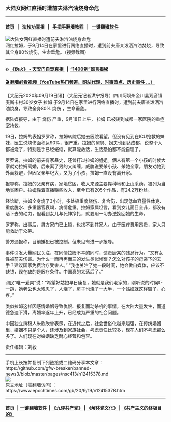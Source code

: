 ### 大陆女网红直播时遭前夫淋汽油烧身命危
------------------------

#### [首页](https://github.com/gfw-breaker/banned-news3/blob/master/README.md) &nbsp;&nbsp;|&nbsp;&nbsp; [法轮功真相](https://github.com/begood0513/basic/blob/master/README.md)  &nbsp;&nbsp;|&nbsp;&nbsp; [手把手翻墙教程](https://github.com/gfw-breaker/guides/wiki)  &nbsp;&nbsp;|&nbsp;&nbsp; [一键翻墙软件](https://github.com/gfw-breaker/nogfw/blob/master/README.md)  



<div><img alt="大陆女网红直播时遭前夫淋汽油烧身命危" class="attachment-djy_600_400 size-djy_600_400 wp-post-image" src="https://i.epochtimes.com/assets/uploads/2020/09/page1-600x400.jpg"/>
<div class="caption">
 网红拉姆，于9月14日在家里进行网络直播时，遭到前夫唐某泼洒汽油焚烧，导致其全身80%烧伤，生命垂危。（视频截图）
</div></div><hr/>

#### 💥 [《伪火》 - 天安门自焚真相 ](http://158.247.195.190:10000/videos/blog/weihuo.html)&nbsp; |&nbsp; [“1400例”谎言揭秘  ](http://158.247.195.190:10000/videos/blog/jiexi1400.html)

#### [ 🎬  翻墙必看视频（YouTube热门频道、网站代理、时事热点、历史事件 ...）](https://github.com/gfw-breaker/links/blob/master/banned.md)

<div><p>
 【大纪元2020年09月19日讯】（大纪元记者洪宁报导）四川阿坝州金川县观音镇麦斯卡村30岁女子
 <ok href="https://www.epochtimes.com/gb/tag/%E6%8B%89%E5%A7%86.html">
  拉姆
 </ok>
 于9月14日在家里进行网络直播时，遭到前夫唐某泼洒汽油烧身，导致全身80%
 <ok href="https://www.epochtimes.com/gb/tag/%E7%83%A7%E4%BC%A4.html">
  烧伤
 </ok>
 ，生命垂危。
</p>
<p>
 据陆媒报导，由于
 <ok href="https://www.epochtimes.com/gb/tag/%E7%83%A7%E4%BC%A4.html">
  烧伤
 </ok>
 严重，9月18日上午，
 <ok href="https://www.epochtimes.com/gb/tag/%E6%8B%89%E5%A7%86.html">
  拉姆
 </ok>
 已被转到成都一家医院的重症室抢救。
</p>
<p>
 19日，拉姆的表姐罗罗称，拉姆转院后她去医院看望，但没有见到在ICU抢救的妹妹，医生说烧伤面积达90%，很严重。拉姆的舅舅、姐夫也到达成都，说整个人都被烧了，特别是手已经蜷缩，就算能救活，生活恐怕都不能自理了。
</p>
<p>
 罗罗说，拉姆的前夫有家暴史，还曾打过拉姆的姐姐。俩人有第一个小孩的时候大家就劝拉姆离婚，后来离了男的又纠缠，威胁说要杀小孩、杀她全家。朋友劝她到外面躲避，但因父亲年纪大，又为了小孩，拉姆一直没有离开家。
</p>
<p>
 报导称，拉姆的父亲有病，家境贫困，收入来源主要靠种地和上山采药，被列为当地贫困户。拉姆靠着直播赚些收入，至今已有205个作品，有24.2万粉丝。
</p>
<p>
 经诊断，拉姆全身烧了3小时，多处极重度烧伤、复合伤，出现低血容量性休克、重度脱水、多重器官衰竭，病情危重。拉姆家属坦言，看到女儿面目全非，都没有活下去的动力，但看到女儿与死神挣扎，就要用一切办法挽回她的生命。
</p>
<p>
 罗罗称，出事后，男方家门已上锁，也找不到其家人。由于医疗费用昂贵，家人只能救助于众筹。
</p>
<p>
 警方通报称，目前嫌犯已被控制。但未见有进一步报导。
</p>
<p>
 事件引发大量网民关注，在同情拉姆不幸的同时，谴责唐某的残忍行为。“又有女性被前夫伤害。为什么一而再再而三的发生类似惨案？怎么对孩子的母亲下的去手？建议国家免费治疗受害人。” “我也关注了她一段时间，她会做自媒体，应该不缺钱，现在缺的是医疗条件。中国真的太落后了。”
</p>
<p>
 网民“唯一爱爽”说：“希望好姑娘早日康复，她就是我们老家的，刚听说的时候吓一跳，她老公也太残忍了，人烧了，房子也烧了一大半，一个姑娘就这样毁了，心疼。”
</p>
<p>
 类似拉姆这样因感情婚姻导致仇恨、报复而动杀机的事情，在大陆大量发生，而道德急速下滑，离婚率逐年上升，已经成为严重的社会问题。
</p>
<p>
 中国独立撰稿人朱欣欣曾表示，在近代之后，社会世俗化越来越强，在传统婚姻里，婚姻不只是个人，还涉及到家族社会，考虑责任比较多，现在人们不考虑那么多了。人们现在对婚姻缺乏耐心经营和包容。
</p>
<p>
 责任编辑：刘毅
</p>
</div>
<hr/>
手机上长按并复制下列链接或二维码分享本文章：<br/>
https://github.com/gfw-breaker/banned-news3/blob/master/pages/nsc413/n12415378.md <br/>
<a href='https://github.com/gfw-breaker/banned-news3/blob/master/pages/nsc413/n12415378.md'><img src='https://github.com/gfw-breaker/banned-news3/blob/master/pages/nsc413/n12415378.md.png'/></a> <br/>
原文地址（需翻墙访问）：https://www.epochtimes.com/gb/20/9/19/n12415378.htm


------------------------
#### [首页](https://github.com/gfw-breaker/banned-news3/blob/master/README.md) &nbsp;|&nbsp; [一键翻墙软件](https://github.com/gfw-breaker/nogfw/blob/master/README.md) &nbsp;| [《九评共产党》](https://github.com/gfw-breaker/9ping.md/blob/master/README.md#九评之一评共产党是什么) | [《解体党文化》](https://github.com/gfw-breaker/jtdwh.md/blob/master/README.md) | [《共产主义的终极目的》](https://github.com/gfw-breaker/gczydzjmd.md/blob/master/README.md)


<img src='http://gfw-breaker.win/banned-news3/pages/nsc413/n12415378.md' width='0px' height='0px'/>